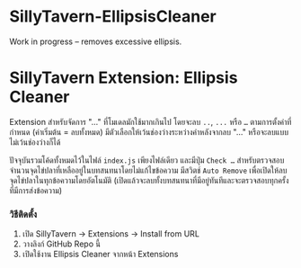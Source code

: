 # SillyTavern-EllipsisCleaner
Work in progress – removes excessive ellipsis.

# SillyTavern Extension: Ellipsis Cleaner

Extension สำหรับจัดการ "..." ที่โมเดลมักใช้มากเกินไป
โดยจะลบ `..`, `...` หรือ `…` ตามการตั้งค่าที่กำหนด (ค่าเริ่มต้น = ลบทั้งหมด)
มีตัวเลือกให้เว้นช่องว่างระหว่างคำหลังจากลบ "..." หรือจะลบแบบไม่เว้นช่องว่างก็ได้

ปัจจุบันรวมโค้ดทั้งหมดไว้ในไฟล์ `index.js` เพียงไฟล์เดียว และมีปุ่ม `Check …` สำหรับตรวจสอบจำนวนจุดไข่ปลาที่เหลืออยู่ในบทสนทนาโดยไม่แก้ไขข้อความ
มีสวิตช์ `Auto Remove` เพื่อเปิดให้ลบจุดไข่ปลาในทุกข้อความโดยอัตโนมัติ (เปิดแล้วจะลบทั้งบทสนทนาที่มีอยู่ทันทีและจะตรวจสอบทุกครั้งที่มีการส่งข้อความ)


### วิธีติดตั้ง
1. เปิด SillyTavern → Extensions → Install from URL  
2. วางลิงก์ GitHub Repo นี้  
3. เปิดใช้งาน Ellipsis Cleaner จากหน้า Extensions  
